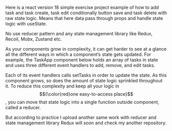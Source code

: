 Here is a react version 18 simple exercise project example of how to add task and task create, task edit conditionally button save and task delete with raw state logic. Means that here data pass through props and handle state logic with useState.

No use reducer pattern and any state management library like Redux, Recoil, Mobx, Zustand etc.

As your components grow in complexity, it can get harder to see at a glance all the different ways in which a component’s state gets updated. For example, the TaskApp component below holds an array of tasks in state and uses three different event handlers to add, remove, and edit tasks.

Each of its event handlers calls setTasks in order to update the state. As this component grows, so does the amount of state logic sprinkled throughout it. To reduce this complexity and keep all your logic in $${\color{red}one easy-to-access place}$$, you can move that state logic into a single function outside component, called a reducer.

But according to practice I upload another same work with reducer and state management library Redux will soon and check my another repository.
